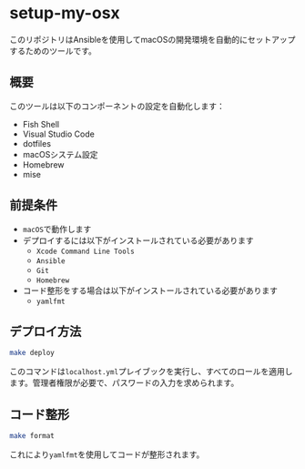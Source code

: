 # setup-my-osx

このリポジトリはAnsibleを使用してmacOSの開発環境を自動的にセットアップするためのツールです。

## 概要

このツールは以下のコンポーネントの設定を自動化します：

- Fish Shell
- Visual Studio Code
- dotfiles
- macOSシステム設定
- Homebrew
- mise

## 前提条件

- `macOS`で動作します
- デプロイするには以下がインストールされている必要があります
  - `Xcode Command Line Tools`
  - `Ansible`
  - `Git`
  - `Homebrew`
- コード整形をする場合は以下がインストールされている必要があります
  - `yamlfmt`

## デプロイ方法

```bash
make deploy
```

このコマンドは`localhost.yml`プレイブックを実行し、すべてのロールを適用します。管理者権限が必要で、パスワードの入力を求められます。

## コード整形

```bash
make format
```

これにより`yamlfmt`を使用してコードが整形されます。
